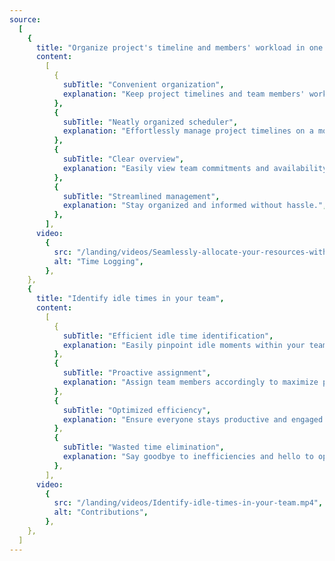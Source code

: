 ```yaml
---
source:
  [
    {
      title: "Organize project's timeline and members' workload in one place",
      content:
        [
          {
            subTitle: "Convenient organization",
            explanation: "Keep project timelines and team members' workloads in one place.",
          },
          {
            subTitle: "Neatly organized scheduler",
            explanation: "Effortlessly manage project timelines on a monthly and weekly basis.",
          },
          {
            subTitle: "Clear overview",
            explanation: "Easily view team commitments and availability at a glance.",
          },
          {
            subTitle: "Streamlined management",
            explanation: "Stay organized and informed without hassle.",
          },
        ],
      video:
        {
          src: "/landing/videos/Seamlessly-allocate-your-resources-within-the-timeline.mp4",
          alt: "Time Logging",
        },
    },
    {
      title: "Identify idle times in your team",
      content:
        [
          {
            subTitle: "Efficient idle time identification",
            explanation: "Easily pinpoint idle moments within your team.",
          },
          {
            subTitle: "Proactive assignment",
            explanation: "Assign team members accordingly to maximize productivity.",
          },
          {
            subTitle: "Optimized efficiency",
            explanation: "Ensure everyone stays productive and engaged.",
          },
          {
            subTitle: "Wasted time elimination",
            explanation: "Say goodbye to inefficiencies and hello to optimized workflow.",
          },
        ],
      video:
        {
          src: "/landing/videos/Identify-idle-times-in-your-team.mp4",
          alt: "Contributions",
        },
    },
  ]
---
```

